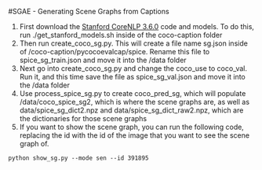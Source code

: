 #SGAE - Generating Scene Graphs from Captions
1. First download the [Stanford CoreNLP 3.6.0](http://stanfordnlp.github.io/CoreNLP/index.html) code and models. To do this, run ./get_stanford_models.sh inside of the coco-caption folder
2. Then run create_coco_sg.py. This will create a file name sg.json inside of /coco-caption/pycocoevalcap/spice. Rename this file to spice_sg_train.json and move it into the /data folder
3. Next go into create_coco_sg.py and change the coco_use to coco_val. Run it, and this time save the file as spice_sg_val.json and move it into the /data folder
4. Use process_spice_sg.py to create coco_pred_sg, which will populate /data/coco_spice_sg2, which is where the scene graphs are, as well as data/spice_sg_dict2.npz and data/spice_sg_dict_raw2.npz, which are the dictionaries for those scene graphs
5. If you want to show the scene graph, you can run the following code, replacing the id with the id of the image that you want to see the scene graph of.
```
python show_sg.py --mode sen --id 391895
```